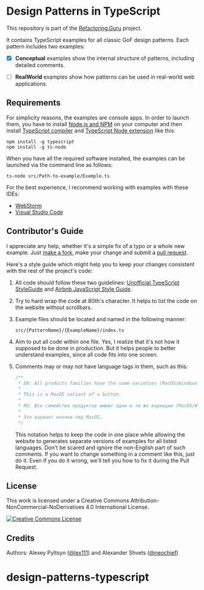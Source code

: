 # Design Patterns in TypeScript

This repository is part of the [Refactoring.Guru](https://refactoring.guru/design-patterns) project.

It contains TypeScript examples for all classic GoF design patterns. Each pattern includes two examples:

- [x] **Conceptual** examples show the internal structure of patterns, including detailed comments.

- [ ] **RealWorld** examples show how patterns can be used in real-world web applications.

## Requirements

For simplicity reasons, the examples are console apps. In order to launch them, you have to install [Node.js and NPM](https://nodejs.org/en/) on your computer and then install [TypeScript compiler](https://github.com/Microsoft/TypeScript) and [TypeScript Node extension](https://github.com/TypeStrong/ts-node) like this:

```
npm install -g typescript
npm install -g ts-node
```

When you have all the required software installed, the examples can be launched via the command line as follows:

```
ts-node src/Path-to-example/Example.ts
```

For the best experience, I recommend working with examples with these IDEs:

- [WebStorm](https://www.jetbrains.com/webstorm/)
- [Visual Studio Code](https://code.visualstudio.com/)


## Contributor's Guide

I appreciate any help, whether it's a simple fix of a typo or a whole new example. Just [make a fork](https://help.github.com/articles/fork-a-repo/), make your change and submit a [pull request](https://help.github.com/articles/creating-a-pull-request-from-a-fork/).

Here's a style guide which might help you to keep your changes consistent with the rest of the project's code:

1. All code should follow these two guidelines: [Unofficial TypeScript StyleGuide](https://github.com/basarat/typescript-book/blob/master/docs/styleguide/styleguide.md) and [Airbnb JavaScript Style Guide](https://github.com/airbnb/javascript).

2. Try to hard wrap the code at 80th's character. It helps to list the code on the website without scrollbars.

3. Example files should be located and named in the following manner:

    ```
    src/{PatternName}/{ExampleName}/index.ts
    ```

4. Aim to put all code within one file. Yes, I realize that it's not how it supposed to be done in production. But it helps people to better understand examples, since all code fits into one screen.

5. Comments may or may not have language tags in them, such as this:

    ```typescript
    /**
     * EN: All products families have the same varieties (MacOS/Windows).
     *
     * This is a MacOS variant of a button.
     *
     * RU: Все семейства продуктов имеют одни и те же вариации (MacOS/Windows).
     *
     * Это вариант кнопки под MacOS.
     */
    ```

    This notation helps to keep the code in one place while allowing the website to generates separate versions of examples for all listed languages. Don't be scared and ignore the non-English part of such comments. If you want to change something in a comment like this, just do it. Even if you do it wrong, we'll tell you how to fix it during the Pull Request.


## License

This work is licensed under a Creative Commons Attribution-NonCommercial-NoDerivatives 4.0 International License.

<a rel="license" href="http://creativecommons.org/licenses/by-nc-nd/4.0/"><img alt="Creative Commons License" style="border-width:0" src="https://i.creativecommons.org/l/by-nc-nd/4.0/80x15.png" /></a>


## Credits

Authors: Alexey Pyltsyn ([@lex111](https://github.com/lex111)) and Alexander Shvets ([@neochief](https://github.com/neochief))
# design-patterns-typescript
